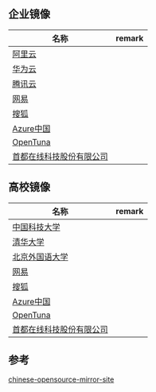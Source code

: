 

## 企业镜像

| 名称                                                    | remark |
| ------------------------------------------------------- | ------ |
| [阿里云](https://developer.aliyun.com/mirror/)          |        |
| [华为云](https://mirrors.163.com/)                      |        |
| [腾讯云](https://mirrors.163.com/)                      |        |
| [网易](https://mirrors.163.com/)                        |        |
| [搜狐](http://mirror.azure.cn/)                         |        |
| [Azure中国](http://mirror.azure.cn/)                    |        |
| [OpenTuna](https://opentuna.cn/)                        |        |
| [首都在线科技股份有限公司](http://mirrors.yun-idc.com/) |        |

## 高校镜像

| 名称                                                    | remark |
| ------------------------------------------------------- | ------ |
| [中国科技大学](https://mirrors.ustc.edu.cn/)            |        |
| [清华大学](https://mirrors.tuna.tsinghua.edu.cn/)       |        |
| [北京外国语大学](http://mirrors.bfsu.edu.cn/)           |        |
| [网易](https://mirrors.163.com/)                        |        |
| [搜狐](http://mirror.azure.cn/)                         |        |
| [Azure中国](http://mirror.azure.cn/)                    |        |
| [OpenTuna](https://opentuna.cn/)                        |        |
| [首都在线科技股份有限公司](http://mirrors.yun-idc.com/) |        |



## 参考

[chinese-opensource-mirror-site](https://github.com/SUSTech-CRA/chinese-opensource-mirror-site)